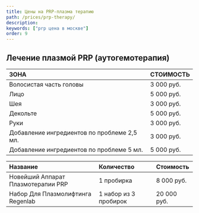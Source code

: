 ```yaml
---
title: Цены на PRP-плазма терапию
path: /prices/prp-therapy/
description:
keywords: ["prp цена в москве"]
order: 9
---
```


## Лечение плазмой PRP (аутогемотерапия)

| ЗОНА                                        | СТОИМОСТЬ  |
|:--------------------------------------------|:-----------|
| Волосистая часть головы                     | 3 000 руб. |
| Лицо                                        | 5 000 руб. |
| Шея                                         | 3 000 руб. |
| Декольте                                    | 5 000 руб. |
| Руки                                        | 3 000 руб. |
| Добавление ингредиентов по проблеме 2,5 мл. | 3 000 руб. |
| Добавление ингредиентов по проблеме 5 мл.   | 5 000 руб. |


| Название                           | Количество            | Стоимость   |
|:-----------------------------------|:----------------------|:------------|
| Новейший Аппарат Плазмотерапии PRP | 1 пробирка            | 8 000 руб.  |
| Набор Для Плазмолифтинга Regenlab  | 1 набор из 3 пробирок | 20 000 руб. |

